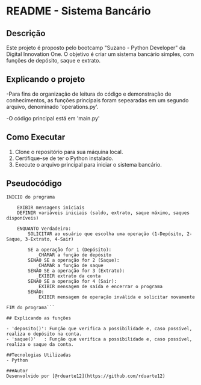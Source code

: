 # README - Sistema Bancário

## Descrição

Este projeto é proposto pelo bootcamp "Suzano - Python Developer" da Digital Innovation One. O objetivo é criar um sistema bancário simples, com funções de depósito, saque e extrato.

## Explicando o projeto

-Para fins de organização de leitura do código e demonstração de conhecimentos, as funções principais foram sepearadas em um segundo arquivo, denominado 'operations.py'.

-O código principal está em 'main.py'

## Como Executar

1. Clone o repositório para sua máquina local.
2. Certifique-se de ter o Python instalado.
3. Execute o arquivo principal para iniciar o sistema bancário.

## Pseudocódigo

```plaintext
INÍCIO do programa

    EXIBIR mensagens iniciais
    DEFINIR variáveis iniciais (saldo, extrato, saque máximo, saques disponíveis)

    ENQUANTO Verdadeiro:
        SOLICITAR ao usuário que escolha uma operação (1-Depósito, 2-Saque, 3-Extrato, 4-Sair)
        
        SE a operação for 1 (Depósito):
            CHAMAR a função de depósito
        SENÃO SE a operação for 2 (Saque):
            CHAMAR a função de saque
        SENÃO SE a operação for 3 (Extrato):
            EXIBIR extrato da conta
        SENÃO SE a operação for 4 (Sair):
            EXIBIR mensagem de saída e encerrar o programa
        SENÃO:
            EXIBIR mensagem de operação inválida e solicitar novamente

FIM do programa```

## Explicando as funções

- 'deposito()': Função que verifica a possibilidade e, caso possível, realiza o depósito na conta.
- 'saque()'   : Função que verifica a possibilidade e, caso possível, realiza o saque da conta.

##Tecnologias Utilizadas
- Python

###Autor
Desenvolvido por [@rduarte12](https://github.com/rduarte12)

